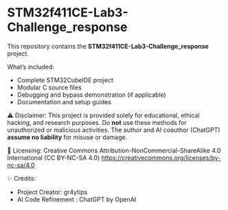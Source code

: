 # STM32f411CE-Lab3-Challenge_response

This repository contains the **STM32f411CE-Lab3-Challenge_response** project.

What’s included:
- Complete STM32CubeIDE project
- Modular C source files
- Debugging and bypass demonstration (if applicable)
- Documentation and setup guides

⚠️ Disclaimer:
This project is provided solely for educational, ethical hacking, and research purposes.
Do **not** use these methods for unauthorized or malicious activities.
The author and AI coauthor (ChatGPT) **assume no liability** for misuse or damage.

📜 Licensing:
Creative Commons Attribution-NonCommercial-ShareAlike 4.0 International (CC BY-NC-SA 4.0)
https://creativecommons.org/licenses/by-nc-sa/4.0

✨ Credits:
- Project Creator: gr4ytips
- AI Code Refinement : ChatGPT by OpenAI
